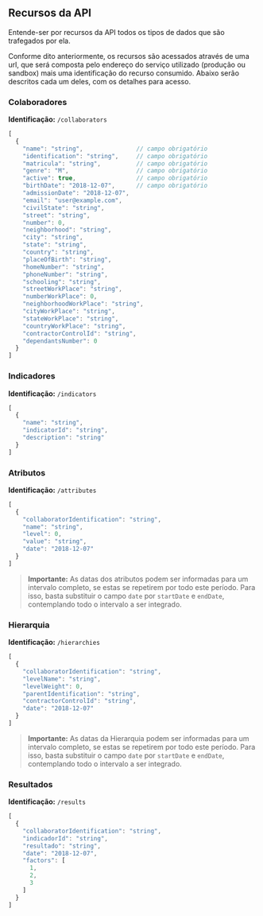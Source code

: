 ## Recursos da API

Entende-ser por recursos da API todos os tipos de dados que são trafegados por ela.

Conforme dito anteriormente, os recursos são acessados através de uma url, que será composta pelo endereço do serviço utilizado (produção ou sandbox) mais uma identificação do recurso consumido. Abaixo serão descritos cada um deles, com os detalhes para acesso.

### Colaboradores
**Identificação:** `/collaborators`

```js
[
  {
    "name": "string",               // campo obrigatório
    "identification": "string",     // campo obrigatório
    "matricula": "string",          // campo obrigatório
    "genre": "M",                   // campo obrigatório
    "active": true,                 // campo obrigatório
    "birthDate": "2018-12-07",      // campo obrigatório
    "admissionDate": "2018-12-07",
    "email": "user@example.com",
    "civilState": "string",
    "street": "string",
    "number": 0,
    "neighborhood": "string",
    "city": "string",
    "state": "string",
    "country": "string",
    "placeOfBirth": "string",
    "homeNumber": "string",
    "phoneNumber": "string",
    "schooling": "string",
    "streetWorkPlace": "string",
    "numberWorkPlace": 0,
    "neighborhoodWorkPlace": "string",
    "cityWorkPlace": "string",
    "stateWorkPlace": "string",
    "countryWorkPlace": "string",
    "contractorControlId": "string",
    "dependantsNumber": 0
  }
]
```

### Indicadores
**Identificação:** `/indicators`

```js
[
  {
    "name": "string",
    "indicatorId": "string",
    "description": "string"
  }
]
```

### Atributos
**Identificação:** `/attributes`

```js
[
  {
    "collaboratorIdentification": "string",
    "name": "string",
    "level": 0,
    "value": "string",
    "date": "2018-12-07"
  }
]
```

> **Importante:** As datas dos atributos podem ser informadas para um intervalo completo, se estas se repetirem por todo este período. Para isso, basta substituir o campo `date` por `startDate` e `endDate`, contemplando todo o intervalo a ser integrado.

### Hierarquia
**Identificação:** `/hierarchies`

```js
[
  {
    "collaboratorIdentification": "string",
    "levelName": "string",
    "levelWeight": 0,
    "parentIdentification": "string",
    "contractorControlId": "string",
    "date": "2018-12-07"
  }
]
```

> **Importante:** As datas da  Hierarquia podem ser informadas para um intervalo completo, se estas se repetirem por todo este período. Para isso, basta substituir o campo `date` por `startDate` e `endDate`, contemplando todo o intervalo a ser integrado.

### Resultados
**Identificação:** `/results`

```js
[
  {
    "collaboratorIdentification": "string",
    "indicadorId": "string",
    "resultado": "string",
    "date": "2018-12-07",
    "factors": [
      1,
      2,
      3
    ]
  }
]
```